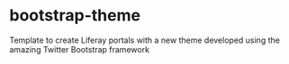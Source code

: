 bootstrap-theme
===============

Template to create Liferay portals with a new theme developed using the amazing Twitter Bootstrap framework
